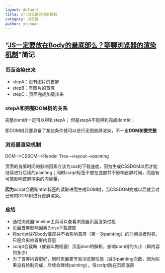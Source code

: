 ```yaml
---
layout: default
title: ZT:浏览器的渲染机制
category: 浏览器
author: ynchuan
---
```


## “[JS一定要放在Body的最底部么？聊聊浏览器的渲染机制](http://delai.me/code/js-and-performance/?hmsr=toutiao.io&utm_medium=toutiao.io&utm_source=toutiao.io)”简记

### 页面渲染出来
- stepA：没有图片的首屏
- stepB：有图片的首屏
- stepC：页面完成加载出来

### stepA和完整DOM树的关系
完整dom树一定可以得到stepA；
但是stepA不能得到完成dom树；

即DOM树只要具备了某些条件就可以进行无图首屏渲染，不一定**DOM树要完整**

### 浏览器渲染机制
DOM-->CSSOM-->Render Tree-->layout-->painting

页面的首屏时间的影响因素应该为css的下载速度，因为生成CSSDOM以后才能继续进行后续的painting；同时script标签不放在底部并不影响首屏时间，而是有可能影响首屏渲染的内容量。

**因为**script会截断html标签的读取进而生成DOM树，当CSSDOM完成以后就会对已有的DOM树进行首屏渲染。


### 总结

- 通过浏览器timeline工具可以查看浏览器页面渲染过程
- 页面首屏影响因素为css下载速度
- 将script放在body底部并不会影响首屏（第一次painting）的时间或者时机，只是会影响首屏内容量
- script会截断（或者叫做阻塞）页面dom的解析，影响dom树的大小（即内容的多少）
- 为了首屏内容更好，同时页面更节省浏览器性能（减少painting次数，因为如果没有绘制完成，后续会继续painting），将script防在页面底部


